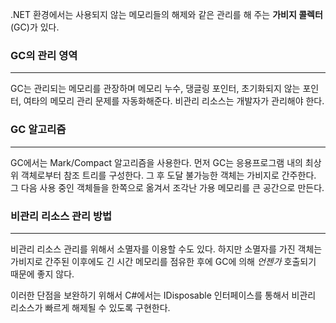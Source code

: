 .NET 환경에서는 사용되지 않는 메모리들의 해제와 같은 관리를 해 주는 **가비지 콜렉터**(GC)가 있다.

### GC의 관리 영역
---
GC는 관리되는 메모리를 관장하며 메모리 누수, 댕글링 포인터, 초기화되지 않는 포인터, 여타의 메모리 관리 문제를 자동화해준다. 비관리 리소스는 개발자가 관리해야 한다.

### GC 알고리즘
---
GC에서는 Mark/Compact 알고리즘을 사용한다. 먼저 GC는 응용프로그램 내의 최상위 객체로부터 참조 트리를 구성한다. 그 후 도달 불가능한 객체는 가비지로 간주한다. 그 다음 사용 중인 객체들을 한쪽으로 옮겨서 조각난 가용 메모리를 큰 공간으로 만든다.

### 비관리 리소스 관리 방법
---
비관리 리소스 관리를 위해서 소멸자를 이용할 수도 있다. 하지만 소멸자를 가진 객체는 가비지로 간주된 이후에도 긴 시간 메모리를 점유한 후에 GC에 의해 *언젠가* 호출되기 때문에 좋지 않다.

이러한 단점을 보완하기 위해서 C#에서는 IDisposable 인터페이스를 통해서 비관리 리소스가 빠르게 해제될 수 있도록 구현한다.